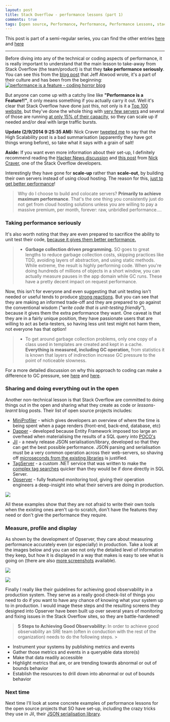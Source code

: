 ```yaml
---
layout: post
title: Stack Overflow - performance lessons (part 1)
comments: true
tags: [open source, Performance, Performance, Performance Lessons, stackoverflow]
---
```


This post is part of a semi-regular series, you can find the other entries <a href="{{base}}/2014/06/05/roslyn-code-base-performance-lessons-part-1/" target="_blank">here</a> and <a href="{{base}}/2014/06/10/roslyn-code-base-performance-lessons-part-2/" target="_blank">here</a>

---------------------------------------

Before diving into any of the technical or coding aspects of performance, it is really important to understand that the main lesson to take-away from Stack Overflow (the team/product) is that they **take performance seriously**. You can see this from the <a href="http://blog.codinghorror.com/performance-is-a-feature/" target="_blank">blog post</a> that Jeff Atwood wrote, it's a part of their culture and has been from the beginning:
<a href="http://blog.codinghorror.com/performance-is-a-feature/" target="_blank"><img src="http://mattwarren.github.io/images/2014/08/performance-is-a-feature-coding-horror-blog.png" alt="performance is a feature - coding horror blog"/></a>

But anyone can come up with a catchy line like **"Performance is a Feature!!"**, it only means something if you actually carry it out. Well it's clear that Stack Overflow have done just this, not only is it a <a href="http://www.alexa.com/siteinfo/stackoverflow.com" target="_blank">Top 100 website</a>, but they've done the whole thing with <a href="http://highscalability.com/blog/2014/7/21/stackoverflow-update-560m-pageviews-a-month-25-servers-and-i.html" target="_blank">very few servers</a> and several of those are running <a href="http://blog.cellfish.se/2014/07/lying-with-statistics-and-stackoverflow.html" target="_blank">at only 15% of their capacity</a>, so they can scale up if needed and/or deal with large traffic bursts.

**Update (2/9/2014 9:25:35 AM):** Nick Craver <a href="https://twitter.com/Nick_Craver/status/506452974647140352" target="_blank">tweeted me</a> to say that the High Scalability post is a bad summarisation (apparently they have got things wrong before), so take what it says with a grain of salt!

**Aside:** If you want even more information about their set-up, I definitely recommend reading the <a href="https://news.ycombinator.com/item?id=8064534" target="_blank">Hacker News discussion</a> and <a href="http://nickcraver.com/blog/2013/11/22/what-it-takes-to-run-stack-overflow/" target="_blank">this post</a> from <a href="https://twitter.com/Nick_Craver" target="_blank">Nick Craver</a>, one of the Stack Overflow developers.

Interestingly they have gone for **scale-up** rather than **scale-out**, by building their own servers instead of using cloud hosting. The reason for this, <a href="http://blog.codinghorror.com/building-servers-for-fun-and-prof-ok-maybe-just-for-fun/" target="_blank">just to get better performance</a>!
> Why do I choose to build and colocate servers? **Primarily to achieve maximum performance**. That's the one thing you consistently just do not get from cloud hosting solutions unless you are willing to pay a massive premium, per month, forever: raw, unbridled performance....


### **Taking performance seriously**
It's also worth noting that they are even prepared to sacrifice the ability to unit test their code, <a href="http://highscalability.com/blog/2014/7/21/stackoverflow-update-560m-pageviews-a-month-25-servers-and-i.html" target="_blank">because it gives them better performance.</a> 

> - **Garbage collection driven programming.** SO goes to great lengths to reduce garbage collection costs, skipping practices like TDD, avoiding layers of abstraction, and using static methods. While extreme, the result is highly performing code. When you're doing hundreds of millions of objects in a short window, you can actually measure pauses in the app domain while GC runs. These have a pretty decent impact on request performance.

Now, this isn't for everyone and even suggesting that unit testing isn't needed or useful tends to produce <a href="http://david.heinemeierhansson.com/2014/tdd-is-dead-long-live-testing.html" target="_blank">strong reactions</a>. But you can see that they are making an informed trade-off and they are prepared to go against the conventional wisdom (*"write code that is unit-testing friendly"*), because it gives them the extra performance they want. One caveat is that they are in a fairly unique position, they have passionate users that are willing to act as beta-testers, so having less unit test might not harm them, not everyone has that option!

> - To get around garbage collection problems, only one copy of a class used in templates are created and kept in a cache. **Everything is measured, including GC operation,** from statistics it is known that layers of indirection increase GC pressure to the point of noticeable slowness.

For a more detailed discussion on why this approach to coding can make a difference to GC pressure, see <a href="https://news.ycombinator.com/item?id=8065987" target="_blank">here</a> and <a href="https://news.ycombinator.com/item?id=8066394" target="_blank">here</a>. 

### **Sharing and doing everything out in the open**
Another non-technical lesson is that Stack Overflow are committed to doing things out in the open and sharing what they create as code or *lessons-learnt* blog posts. Their list of open source projects includes:

- <a href="http://blog.marcgravell.com/2011/04/practical-profiling.html" target="_blank">MiniProfiler</a> - which gives developers an overview of where the time is being spent when a page renders (front-end, back-end, database, etc)
- <a href="http://samsaffron.com/archive/2011/03/30/How+I+learned+to+stop+worrying+and+write+my+own+ORM" target="_blank">Dapper</a> - developed because Entity Framework imposed too large an overhead when materialising the results of a SQL query into <a href="http://en.wikipedia.org/wiki/Plain_Old_CLR_Object" target="_blank">POCO's</a>
- <a href="https://github.com/kevin-montrose/Jil" target="_blank">Jil</a> - a newly release JSON serialisation/library, developed so that they can get the best possible performance. JSON parsing and serialisation must be a very common operation across their web-servers, so shaving off <a href="https://github.com/kevin-montrose/Jil#serialization" target="_blank">microseconds from the existing libraries</a> is justified.
- <a href="http://blog.marcgravell.com/2014/04/technical-debt-case-study-tags.html" target="_blank">TagServer</a> - a custom .NET service that was written to make the <a href="http://stackoverflow.com/tags" target="_blank">complex tag searches</a> quicker than they would be if done directly in SQL Server. 
- <a href="https://github.com/opserver/Opserver" target="_blank">Opserver</a> - fully featured monitoring tool, giving their operation engineers a deep-insight into what their servers are doing in production.

<a href="http://miniprofiler.com" target="_blank"><img src="http://i.imgur.com/PsjLY.png"/></a>
 
All these examples show that they are not afraid to write their own tools when the existing ones aren't up-to scratch, don't have the features they need or don't give the performance they require.

### **Measure, profile and display**

As shown by the development of Opserver, they care about <a target="_blank">measuring performance accurately</a> even (or especially) in production. Take a look at the images below and you can see not only the detailed level of information they keep, but how it is displayed in a way that makes is easy to see what is going on (there are also <a href="http://imgur.com/a/dawwf" target="_blank">more screenshots<a /> available).

<a href="http://imgur.com/a/dawwf" target="_blank"><img src="http://i.imgur.com/HHvv83i.png"/></a>

<a href="http://imgur.com/a/dawwf" target="_blank"><img src="http://i.imgur.com/NoWh8tS.png"/></a>

Finally I really like their guidelines for achieving good observability in a production system. They serve as a really good check-list of things you need to do if you want to have any chance of knowing what your system up to in production. I would image these steps and the resulting screens they designed into Opserver have been built up over several years of monitoring and fixing issues in the Stack Overflow sites, so they are battle-hardened!

> **5 Steps to Achieving Good Observability:**
In order to achieve good observability an SRE team (often in conduction with the rest of the organization) needs to do the following steps.
&gt;
- Instrument your systems by publishing metrics and events
- Gather those metrics and events in a queryable data store(s)
- Make that data readily accessible
- Highlight metrics that are, or are trending towards abnormal or out of bounds behavior
- Establish the resources to drill down into abnormal or out of bounds behavior


### **Next time**
Next time I'll look at some concrete examples of performance lessons for the open source projects that SO have set-up, including the crazy tricks they use in Jil, their <a href="https://github.com/kevin-montrose/Jil" target="_blank">JSON serialisation library</a>.